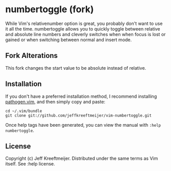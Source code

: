 # numbertoggle (fork)

While Vim's relativenumber option is great, you probably don't want to use it all the time. numbertoggle allows you to quickly toggle between relative and absolute line numbers and cleverly switches when when focus is lost or gained or when switching between normal and insert mode.

## Fork Alterations

This fork changes the start value to be absolute instead of relative.

## Installation

If you don't have a preferred installation method, I recommend installing [pathogen.vim](https://github.com/tpope/vim-pathogen), and then simply copy and paste:

    cd ~/.vim/bundle
    git clone git://github.com/jeffkreeftmeijer/vim-numbertoggle.git

Once help tags have been generated, you can view the manual with
`:help numbertoggle`.

## License
Copyright (c) Jeff Kreeftmeijer. Distributed under the same terms as Vim itself. See :help license.
